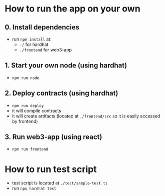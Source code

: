 # How to run the app on your own

## 0. Install dependencies
  - run `npm install` at:
    - `./` for hardhat
    - `./frontend` for web3-app
## 1. Start your own node (using hardhat)
  - `npm run node`
## 2. Deploy contracts (using hardhat)
  - `npm run deploy`
  - it will compile contracts
  - it will create artifacts (located at `./frontend/src` so it is easily accessed by frontend)
## 3. Run web3-app (using react)
  - `npm run frontend`
# How to run test script
  - test script is located at `./test/sample-test.ts`
  - run `npx hardhat test`